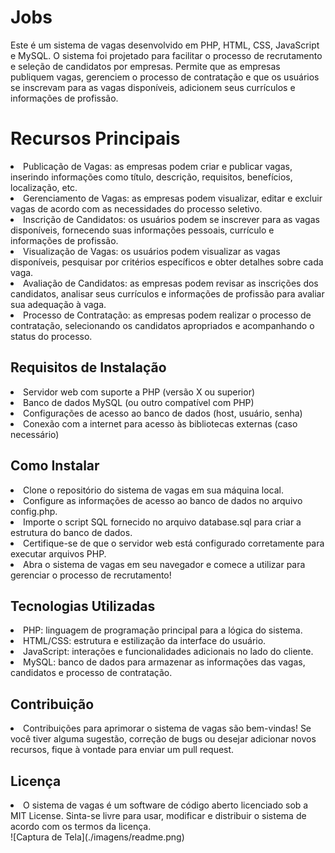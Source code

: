 # Jobs
Este é um sistema de vagas desenvolvido em PHP, HTML, CSS, JavaScript e MySQL. O sistema foi projetado para facilitar o processo de recrutamento e seleção de candidatos por empresas. Permite que as empresas publiquem vagas, gerenciem o processo de contratação e que os usuários se inscrevam para as vagas disponíveis, adicionem seus currículos e informações de profissão.
# Recursos Principais
<li>Publicação de Vagas: as empresas podem criar e publicar vagas, inserindo informações como título, descrição, requisitos, benefícios, localização, etc.
<li>Gerenciamento de Vagas: as empresas podem visualizar, editar e excluir vagas de acordo com as necessidades do processo seletivo.
<li>Inscrição de Candidatos: os usuários podem se inscrever para as vagas disponíveis, fornecendo suas informações pessoais, currículo e informações de profissão.
<li>Visualização de Vagas: os usuários podem visualizar as vagas disponíveis, pesquisar por critérios específicos e obter detalhes sobre cada vaga.
<li>Avaliação de Candidatos: as empresas podem revisar as inscrições dos candidatos, analisar seus currículos e informações de profissão para avaliar sua adequação à vaga.
<li>Processo de Contratação: as empresas podem realizar o processo de contratação, selecionando os candidatos apropriados e acompanhando o status do processo.
  <h2>Requisitos de Instalação</h2>
<li>Servidor web com suporte a PHP (versão X ou superior)
<li>Banco de dados MySQL (ou outro compatível com PHP)
<li>Configurações de acesso ao banco de dados (host, usuário, senha)
<li>Conexão com a internet para acesso às bibliotecas externas (caso necessário)
  <h2>Como Instalar</h2>
<li>Clone o repositório do sistema de vagas em sua máquina local.
<li>Configure as informações de acesso ao banco de dados no arquivo config.php.
<li>Importe o script SQL fornecido no arquivo database.sql para criar a estrutura do banco de dados.
<li>Certifique-se de que o servidor web está configurado corretamente para executar arquivos PHP.
<li>Abra o sistema de vagas em seu navegador e comece a utilizar para gerenciar o processo de recrutamento!
  <h2>Tecnologias Utilizadas</h2>
<li>PHP: linguagem de programação principal para a lógica do sistema.
<li>HTML/CSS: estrutura e estilização da interface do usuário.
<li>JavaScript: interações e funcionalidades adicionais no lado do cliente.
<li>MySQL: banco de dados para armazenar as informações das vagas, candidatos e processo de contratação.
  <h2>Contribuição</h2>
<li>Contribuições para aprimorar o sistema de vagas são bem-vindas! Se você tiver alguma sugestão, correção de bugs ou desejar adicionar novos recursos, fique à vontade para enviar um pull request.
  <h2>Licença</h2>
<li>O sistema de vagas é um software de código aberto licenciado sob a MIT License. Sinta-se livre para usar, modificar e distribuir o sistema de acordo com os termos da licença.</li>
![Captura de Tela](./imagens/readme.png)

